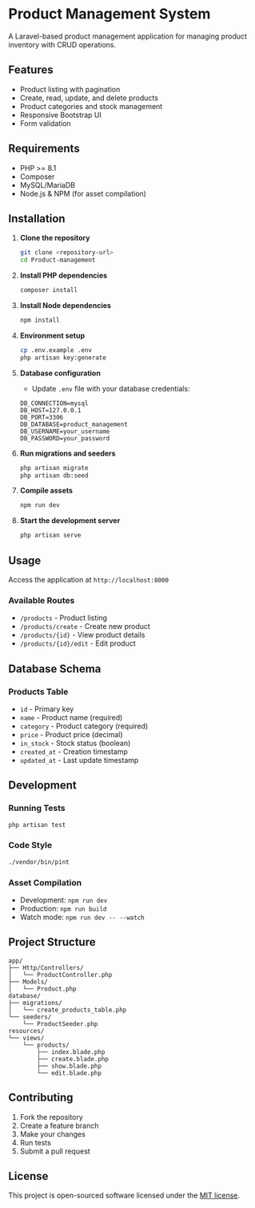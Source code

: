 # Product Management System

A Laravel-based product management application for managing product inventory with CRUD operations.

## Features

- Product listing with pagination
- Create, read, update, and delete products
- Product categories and stock management
- Responsive Bootstrap UI
- Form validation

## Requirements

- PHP >= 8.1
- Composer
- MySQL/MariaDB
- Node.js & NPM (for asset compilation)

## Installation

1. **Clone the repository**
   ```bash
   git clone <repository-url>
   cd Product-management
   ```

2. **Install PHP dependencies**
   ```bash
   composer install
   ```

3. **Install Node dependencies**
   ```bash
   npm install
   ```

4. **Environment setup**
   ```bash
   cp .env.example .env
   php artisan key:generate
   ```

5. **Database configuration**
   - Update `.env` file with your database credentials:
   ```
   DB_CONNECTION=mysql
   DB_HOST=127.0.0.1
   DB_PORT=3306
   DB_DATABASE=product_management
   DB_USERNAME=your_username
   DB_PASSWORD=your_password
   ```

6. **Run migrations and seeders**
   ```bash
   php artisan migrate
   php artisan db:seed
   ```

7. **Compile assets**
   ```bash
   npm run dev
   ```

8. **Start the development server**
   ```bash
   php artisan serve
   ```

## Usage

Access the application at `http://localhost:8000`

### Available Routes
- `/products` - Product listing
- `/products/create` - Create new product
- `/products/{id}` - View product details
- `/products/{id}/edit` - Edit product

## Database Schema

### Products Table
- `id` - Primary key
- `name` - Product name (required)
- `category` - Product category (required)
- `price` - Product price (decimal)
- `in_stock` - Stock status (boolean)
- `created_at` - Creation timestamp
- `updated_at` - Last update timestamp

## Development

### Running Tests
```bash
php artisan test
```

### Code Style
```bash
./vendor/bin/pint
```

### Asset Compilation
- Development: `npm run dev`
- Production: `npm run build`
- Watch mode: `npm run dev -- --watch`

## Project Structure

```
app/
├── Http/Controllers/
│   └── ProductController.php
├── Models/
│   └── Product.php
database/
├── migrations/
│   └── create_products_table.php
└── seeders/
    └── ProductSeeder.php
resources/
└── views/
    └── products/
        ├── index.blade.php
        ├── create.blade.php
        ├── show.blade.php
        └── edit.blade.php
```

## Contributing

1. Fork the repository
2. Create a feature branch
3. Make your changes
4. Run tests
5. Submit a pull request

## License

This project is open-sourced software licensed under the [MIT license](https://opensource.org/licenses/MIT).